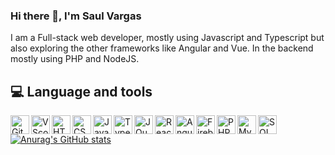 ### Hi there 👋, I'm Saul Vargas
I am a Full-stack web developer, mostly using Javascript and Typescript but also exploring the other frameworks like Angular and Vue.
In the backend mostly using PHP and NodeJS.

## :computer: Language and tools

<img align="left" alt="Git" width="30px" src="https://cdn.jsdelivr.net/gh/devicons/devicon/icons/git/git-original.svg">
<img align="left" alt="VScode" width="30px" src="https://cdn.jsdelivr.net/gh/devicons/devicon/icons/vscode/vscode-original.svg">
<img align="left" alt="HTML5" width="30px" src="https://cdn.jsdelivr.net/gh/devicons/devicon/icons/html5/html5-original.svg">
<img align="left" alt="CSS3" width="30px" src="https://cdn.jsdelivr.net/gh/devicons/devicon/icons/css3/css3-original.svg">
<img align="left" alt="JavaScript" width="30px" src="https://cdn.jsdelivr.net/gh/devicons/devicon/icons/javascript/javascript-original.svg">
<img align="left" alt="TypeScript" width="30px" src="https://cdn.jsdelivr.net/gh/devicons/devicon/icons/typescript/typescript-original.svg">
<img align="left" alt="JQuery" width="30px" src="https://cdn.jsdelivr.net/gh/devicons/devicon/icons/jquery/jquery-original.svg">
<img align="left" alt="React" width="30px" src="https://cdn.jsdelivr.net/gh/devicons/devicon/icons/react/react-original.svg">
<img align="left" alt="Angular2+" width="30px" src="https://cdn.jsdelivr.net/gh/devicons/devicon/icons/angularjs/angularjs-original.svg">
<img align="left" alt="Firebase" width="30px" src="https://cdn.jsdelivr.net/gh/devicons/devicon/icons/firebase/firebase-plain.svg">
<img align="left" alt="PHP" width="30px" src="https://cdn.jsdelivr.net/gh/devicons/devicon/icons/php/php-plain.svg">
<img align="left" alt="MySQL" width="30px" src="https://cdn.jsdelivr.net/gh/devicons/devicon/icons/mysql/mysql-original.svg">
<img align="left" alt="SQLServer" width="30px" src="https://cdn.jsdelivr.net/gh/devicons/devicon/icons/microsoftsqlserver/microsoftsqlserver-plain-wordmark.svg">

<!--
**Shadox-0495/Shadox-0495** is a ✨ _special_ ✨ repository because its `README.md` (this file) appears on your GitHub profile.

Here are some ideas to get you started:

- 🔭 I’m currently working on ...
- 🌱 I’m currently learning ...
- 👯 I’m looking to collaborate on ...
- 🤔 I’m looking for help with ...
- 💬 Ask me about ...
- 📫 How to reach me: ...
- 😄 Pronouns: ...
- ⚡ Fun fact: ...
-->

[![Anurag's GitHub stats](https://github-readme-stats.vercel.app/api?username=Shadox-0495&show_icons=true&theme=algolia)](https://github.com/anuraghazra/github-readme-stats)
